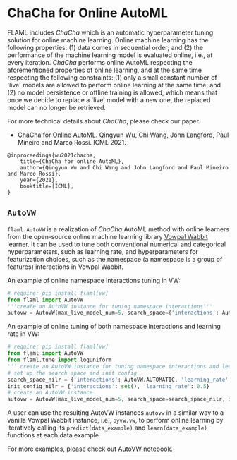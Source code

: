 # ChaCha for Online AutoML

FLAML includes *ChaCha* which is an automatic hyperparameter tuning solution for online machine learning. Online machine learning has the following properties: (1) data comes in sequential order; and (2) the performance of the machine learning model is evaluated online, i.e., at every iteration. *ChaCha* performs online AutoML respecting the aforementioned properties of online learning, and at the same time respecting the following constraints: (1) only a small constant number of 'live' models are allowed to perform online learning at the same time;  and (2) no model persistence or offline training is allowed, which means that once we decide to replace a 'live' model with a new one, the replaced model can no longer be retrieved.

For more technical details about *ChaCha*, please check our paper.

* [ChaCha for Online AutoML](https://www.microsoft.com/en-us/research/publication/chacha-for-online-automl/). Qingyun Wu, Chi Wang, John Langford, Paul Mineiro and Marco Rossi. ICML 2021.
```
@inproceedings{wu2021chacha,
    title={ChaCha for online AutoML},
    author={Qingyun Wu and Chi Wang and John Langford and Paul Mineiro and Marco Rossi},
    year={2021},
    booktitle={ICML},
}
```

## `AutoVW`

`flaml.AutoVW` is a realization of *ChaCha* AutoML method with online learners from the open-source online machine learning library [Vowpal Wabbit](https://vowpalwabbit.org/) learner. It can be used to tune both conventional numerical and categorical hyperparameters, such as learning rate, and hyperparameters for featurization choices, such as the namespace (a namespace is a group of features) interactions in Vowpal Wabbit.

An example of online namespace interactions tuning in VW:

```python
# require: pip install flaml[vw]
from flaml import AutoVW
'''create an AutoVW instance for tuning namespace interactions'''
autovw = AutoVW(max_live_model_num=5, search_space={'interactions': AutoVW.AUTOMATIC})
```

An example of online tuning of both namespace interactions and learning rate in VW:

```python
# require: pip install flaml[vw]
from flaml import AutoVW
from flaml.tune import loguniform
''' create an AutoVW instance for tuning namespace interactions and learning rate'''
# set up the search space and init config
search_space_nilr = {'interactions': AutoVW.AUTOMATIC, 'learning_rate': loguniform(lower=2e-10, upper=1.0)}
init_config_nilr = {'interactions': set(), 'learning_rate': 0.5}
# create an AutoVW instance
autovw = AutoVW(max_live_model_num=5, search_space=search_space_nilr, init_config=init_config_nilr)
```

A user can use the resulting AutoVW instances `autovw` in a similar way to a vanilla Vowpal Wabbit instance, i.e., `pyvw.vw`, to perform online learning by iteratively calling its `predict(data_example)` and `learn(data_example)` functions at each data example.

For more examples, please check out
[AutoVW notebook](https://github.com/microsoft/FLAML/blob/main/notebook/autovw.ipynb).
